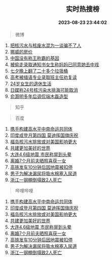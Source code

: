 <div align="center"><h2>实时热搜榜</h2><h4>2023-08-23 23:44:02</h4></div>

> 微博  

1. [把核污水与核废水混为一谈骗不了人](https://s.weibo.com/weibo?q=%23%E6%8A%8A%E6%A0%B8%E6%B1%A1%E6%B0%B4%E4%B8%8E%E6%A0%B8%E5%BA%9F%E6%B0%B4%E6%B7%B7%E4%B8%BA%E4%B8%80%E8%B0%88%E9%AA%97%E4%B8%8D%E4%BA%86%E4%BA%BA%23&t=31&band_rank=1&Refer=top)<br />
2. [挪威的房价](https://s.weibo.com/weibo?q=%E6%8C%AA%E5%A8%81%E7%9A%84%E6%88%BF%E4%BB%B7&t=31&band_rank=2&Refer=top)<br />
3. [中国没有称王称霸的基因](https://s.weibo.com/weibo?q=%23%E4%B8%AD%E5%9B%BD%E6%B2%A1%E6%9C%89%E7%A7%B0%E7%8E%8B%E7%A7%B0%E9%9C%B8%E7%9A%84%E5%9F%BA%E5%9B%A0%23&t=31&band_rank=3&Refer=top)<br />
4. [被偷走录取通知书女生称妈妈已同意她去中戏](https://s.weibo.com/weibo?q=%23%E8%A2%AB%E5%81%B7%E8%B5%B0%E5%BD%95%E5%8F%96%E9%80%9A%E7%9F%A5%E4%B9%A6%E5%A5%B3%E7%94%9F%E7%A7%B0%E5%A6%88%E5%A6%88%E5%B7%B2%E5%90%8C%E6%84%8F%E5%A5%B9%E5%8E%BB%E4%B8%AD%E6%88%8F%23&t=31&band_rank=4&Refer=top)<br />
5. [七夕晚上翻了二十多个垃圾桶](https://s.weibo.com/weibo?q=%E4%B8%83%E5%A4%95%E6%99%9A%E4%B8%8A%E7%BF%BB%E4%BA%86%E4%BA%8C%E5%8D%81%E5%A4%9A%E4%B8%AA%E5%9E%83%E5%9C%BE%E6%A1%B6&t=31&band_rank=5&Refer=top)<br />
6. [高考被缅语专业录取班主任劝复读](https://s.weibo.com/weibo?q=%23%E9%AB%98%E8%80%83%E8%A2%AB%E7%BC%85%E8%AF%AD%E4%B8%93%E4%B8%9A%E5%BD%95%E5%8F%96%E7%8F%AD%E4%B8%BB%E4%BB%BB%E5%8A%9D%E5%A4%8D%E8%AF%BB%23&t=31&band_rank=6&Refer=top)<br />
7. [24岁女生的退休生活](https://s.weibo.com/weibo?q=%2324%E5%B2%81%E5%A5%B3%E7%94%9F%E7%9A%84%E9%80%80%E4%BC%91%E7%94%9F%E6%B4%BB%23&t=31&band_rank=7&Refer=top)<br />
8. [日媒称24号核污染水排海可能取消](https://s.weibo.com/weibo?q=%23%E6%97%A5%E5%AA%92%E7%A7%B024%E5%8F%B7%E6%A0%B8%E6%B1%A1%E6%9F%93%E6%B0%B4%E6%8E%92%E6%B5%B7%E5%8F%AF%E8%83%BD%E5%8F%96%E6%B6%88%23&t=31&band_rank=8&Refer=top)<br />
9. [俞灏明多年后调侃端木磊造型](https://s.weibo.com/weibo?q=%23%E4%BF%9E%E7%81%8F%E6%98%8E%E5%A4%9A%E5%B9%B4%E5%90%8E%E8%B0%83%E4%BE%83%E7%AB%AF%E6%9C%A8%E7%A3%8A%E9%80%A0%E5%9E%8B%23&t=31&band_rank=9&Refer=top)<br />

> 知乎  


> 百度  

1. [携手构建高水平中南命运共同体](https://www.baidu.com/s?wd=%E6%90%BA%E6%89%8B%E6%9E%84%E5%BB%BA%E9%AB%98%E6%B0%B4%E5%B9%B3%E4%B8%AD%E5%8D%97%E5%91%BD%E8%BF%90%E5%85%B1%E5%90%8C%E4%BD%93&sa=fyb_news&rsv_dl=fyb_news)<br />
2. [印度成登月第四国 莫迪挥国旗庆祝](https://www.baidu.com/s?wd=%E5%8D%B0%E5%BA%A6%E6%88%90%E7%99%BB%E6%9C%88%E7%AC%AC%E5%9B%9B%E5%9B%BD+%E8%8E%AB%E8%BF%AA%E6%8C%A5%E5%9B%BD%E6%97%97%E5%BA%86%E7%A5%9D&sa=fyb_news&rsv_dl=fyb_news)<br />
3. [福岛核污水排放或对美国影响更大](https://www.baidu.com/s?wd=%E7%A6%8F%E5%B2%9B%E6%A0%B8%E6%B1%A1%E6%B0%B4%E6%8E%92%E6%94%BE%E6%88%96%E5%AF%B9%E7%BE%8E%E5%9B%BD%E5%BD%B1%E5%93%8D%E6%9B%B4%E5%A4%A7&sa=fyb_news&rsv_dl=fyb_news)<br />
4. [共建更加美好的世界](https://www.baidu.com/s?wd=%E5%85%B1%E5%BB%BA%E6%9B%B4%E5%8A%A0%E7%BE%8E%E5%A5%BD%E7%9A%84%E4%B8%96%E7%95%8C&sa=fyb_news&rsv_dl=fyb_news)<br />
5. [大连4.6级地震 市民称晃到头晕](https://www.baidu.com/s?wd=%E5%A4%A7%E8%BF%9E4.6%E7%BA%A7%E5%9C%B0%E9%9C%87+%E5%B8%82%E6%B0%91%E7%A7%B0%E6%99%83%E5%88%B0%E5%A4%B4%E6%99%95&sa=fyb_news&rsv_dl=fyb_news)<br />
6. [离婚7个月前夫晒照喜获一女](https://www.baidu.com/s?wd=%E7%A6%BB%E5%A9%9A7%E4%B8%AA%E6%9C%88%E5%89%8D%E5%A4%AB%E6%99%92%E7%85%A7%E5%96%9C%E8%8E%B7%E4%B8%80%E5%A5%B3&sa=fyb_news&rsv_dl=fyb_news)<br />
7. [高铁发车10分钟后因地震被扣停](https://www.baidu.com/s?wd=%E9%AB%98%E9%93%81%E5%8F%91%E8%BD%A610%E5%88%86%E9%92%9F%E5%90%8E%E5%9B%A0%E5%9C%B0%E9%9C%87%E8%A2%AB%E6%89%A3%E5%81%9C&sa=fyb_news&rsv_dl=fyb_news)<br />
8. [男子为解决漏尿将吸水棉塞入尿道](https://www.baidu.com/s?wd=%E7%94%B7%E5%AD%90%E4%B8%BA%E8%A7%A3%E5%86%B3%E6%BC%8F%E5%B0%BF%E5%B0%86%E5%90%B8%E6%B0%B4%E6%A3%89%E5%A1%9E%E5%85%A5%E5%B0%BF%E9%81%93&sa=fyb_news&rsv_dl=fyb_news)<br />
9. [浙江一钢棚倒塌致2人死亡](https://www.baidu.com/s?wd=%E6%B5%99%E6%B1%9F%E4%B8%80%E9%92%A2%E6%A3%9A%E5%80%92%E5%A1%8C%E8%87%B42%E4%BA%BA%E6%AD%BB%E4%BA%A1&sa=fyb_news&rsv_dl=fyb_news)<br />

> 哔哩哔哩  

1. [携手构建高水平中南命运共同体](https://www.baidu.com/s?wd=%E6%90%BA%E6%89%8B%E6%9E%84%E5%BB%BA%E9%AB%98%E6%B0%B4%E5%B9%B3%E4%B8%AD%E5%8D%97%E5%91%BD%E8%BF%90%E5%85%B1%E5%90%8C%E4%BD%93&sa=fyb_news&rsv_dl=fyb_news)<br />
2. [印度成登月第四国 莫迪挥国旗庆祝](https://www.baidu.com/s?wd=%E5%8D%B0%E5%BA%A6%E6%88%90%E7%99%BB%E6%9C%88%E7%AC%AC%E5%9B%9B%E5%9B%BD+%E8%8E%AB%E8%BF%AA%E6%8C%A5%E5%9B%BD%E6%97%97%E5%BA%86%E7%A5%9D&sa=fyb_news&rsv_dl=fyb_news)<br />
3. [福岛核污水排放或对美国影响更大](https://www.baidu.com/s?wd=%E7%A6%8F%E5%B2%9B%E6%A0%B8%E6%B1%A1%E6%B0%B4%E6%8E%92%E6%94%BE%E6%88%96%E5%AF%B9%E7%BE%8E%E5%9B%BD%E5%BD%B1%E5%93%8D%E6%9B%B4%E5%A4%A7&sa=fyb_news&rsv_dl=fyb_news)<br />
4. [共建更加美好的世界](https://www.baidu.com/s?wd=%E5%85%B1%E5%BB%BA%E6%9B%B4%E5%8A%A0%E7%BE%8E%E5%A5%BD%E7%9A%84%E4%B8%96%E7%95%8C&sa=fyb_news&rsv_dl=fyb_news)<br />
5. [大连4.6级地震 市民称晃到头晕](https://www.baidu.com/s?wd=%E5%A4%A7%E8%BF%9E4.6%E7%BA%A7%E5%9C%B0%E9%9C%87+%E5%B8%82%E6%B0%91%E7%A7%B0%E6%99%83%E5%88%B0%E5%A4%B4%E6%99%95&sa=fyb_news&rsv_dl=fyb_news)<br />
6. [离婚7个月前夫晒照喜获一女](https://www.baidu.com/s?wd=%E7%A6%BB%E5%A9%9A7%E4%B8%AA%E6%9C%88%E5%89%8D%E5%A4%AB%E6%99%92%E7%85%A7%E5%96%9C%E8%8E%B7%E4%B8%80%E5%A5%B3&sa=fyb_news&rsv_dl=fyb_news)<br />
7. [高铁发车10分钟后因地震被扣停](https://www.baidu.com/s?wd=%E9%AB%98%E9%93%81%E5%8F%91%E8%BD%A610%E5%88%86%E9%92%9F%E5%90%8E%E5%9B%A0%E5%9C%B0%E9%9C%87%E8%A2%AB%E6%89%A3%E5%81%9C&sa=fyb_news&rsv_dl=fyb_news)<br />
8. [男子为解决漏尿将吸水棉塞入尿道](https://www.baidu.com/s?wd=%E7%94%B7%E5%AD%90%E4%B8%BA%E8%A7%A3%E5%86%B3%E6%BC%8F%E5%B0%BF%E5%B0%86%E5%90%B8%E6%B0%B4%E6%A3%89%E5%A1%9E%E5%85%A5%E5%B0%BF%E9%81%93&sa=fyb_news&rsv_dl=fyb_news)<br />
9. [浙江一钢棚倒塌致2人死亡](https://www.baidu.com/s?wd=%E6%B5%99%E6%B1%9F%E4%B8%80%E9%92%A2%E6%A3%9A%E5%80%92%E5%A1%8C%E8%87%B42%E4%BA%BA%E6%AD%BB%E4%BA%A1&sa=fyb_news&rsv_dl=fyb_news)<br />
